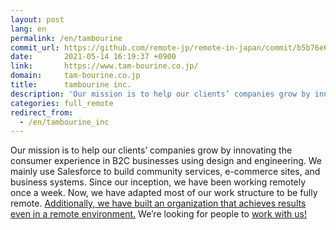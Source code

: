 ```yaml
---
layout: post
lang: en
permalink: /en/tambourine
commit_url: https://github.com/remote-jp/remote-in-japan/commit/b5b76e6e580dc9ac088cdbbe3b450a5b2a6906b1
date:       2021-05-14 16:19:37 +0900
link:       https://www.tam-bourine.co.jp/
domain:     tam-bourine.co.jp
title:      tambourine inc.
description: 'Our mission is to help our clients’ companies grow by innovating the consumer experience in B2C businesses using design and engineering. We mainly use Salesforce to build community services, e-commerce sites, and business systems. Since our inception, we have been working remotely once a week. Now, we have adapted most of our work structure to be fully remote. Additionally, we have built an organization that achieves results even in a remote environment. We’re looking for people to work with us!'
categories: full_remote
redirect_from:
  - /en/tambourine_inc
---
```


<p>Our mission is to help our clients’ companies grow by innovating the consumer experience in B2C businesses using design and engineering. We mainly use Salesforce to build community services, e-commerce sites, and business systems. Since our inception, we have been working remotely once a week. Now, we have adapted most of our work structure to be fully remote. <a href="https://note.com/8120001123887/n/n1cee2e1be934">Additionally, we have built an organization that achieves results even in a remote environment.</a> We’re looking for people to <a href="https://www.wantedly.com/companies/tambourineinc/projects">work with us!</a></p>
